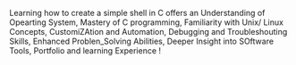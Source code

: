 Learning how to create a simple shell in C offers an Understanding of Opearting System, Mastery of C programming, Familiarity with Unix/ Linux Concepts, CustomiZAtion and Automation, Debugging and Troubleshouting Skills, Enhanced Problen_Solving Abilities, Deeper Insight into SOftware Tools, Portfolio and learning Experience !